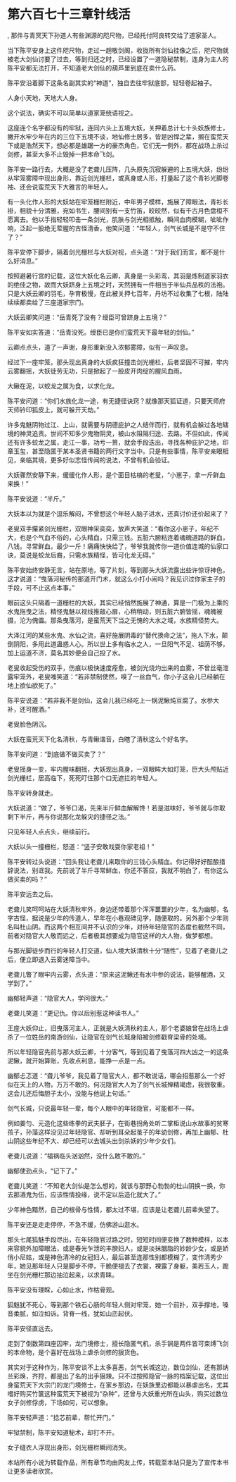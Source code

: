 # 第六百七十三章针线活
,  那件与青冥天下孙道人有些渊源的咫尺物，已经托付阿良转交给了道家圣人。
   当下陈平安身上这件咫尺物，走过一趟敬剑阁，收拢所有剑仙挂像之后，咫尺物就被老大剑仙讨要了过去，等到归还之时，已经设置了一道隐秘禁制，连身为主人的陈平安都无法打开，不知道老大剑仙的葫芦里到底在卖什么药。
   陈平安沿着脚下这条名副其实的“神道”，独自去往牢狱底部，轻轻卷起袖子。
   人身小天地，天地大人身。
   这个说法，确实不可以简单以道家笼统语视之。
   这座连个名字都没有的牢狱，连同六头上五境大妖，关押着总计七十头妖族修士，撇开水牢少年在内的三位下五境不谈，地仙修士居多，皆是凶悍之辈，搁在蛮荒天下或是浩然天下，想必都是雄踞一方的豪杰角色，它们无一例外，都在战场上杀过剑修，甚至大多不止毁掉一把本命飞剑。
   陈平安一路行去，大概是没了老聋儿压阵，几头原先沉寂躲避的上五境大妖，纷纷从牢笼雾障中现出身形，靠近剑光栅栏，或真身或人形，打量起了这个青衫光脚卷袖、还会说蛮荒天下大雅言的年轻人。
   有一头化作人形的大妖站在牢笼栅栏附近，中年男子模样，施展了障眼法，青衫长褂，相貌十分清雅，宛如书生，腰间别有一支竹笛，皎皎然，似有千古月色盘桓不愿离去。他以手指轻轻叩击一条剑光，肌肤与剑光相抵触，瞬间血肉模糊，呲呲作响，泛起一股绝无荤腥的古怪清香，他笑问道：“年轻人，剑气长城是不是守不住了？”
   陈平安停下脚步，隔着剑光栅栏与大妖对视，点头道：“对于我们而言，都不是什么好消息。”
   按照避暑行宫的记载，这位大妖化名云卿，真身是一头彩鸾，其羽是炼制道家羽衣的绝佳之物，故而大妖跻身上五境之时，天然拥有一件相当于半仙兵品秩的法袍。只是大妖云卿的羽毛，孕育极慢，在此被关押七百年，丹坊不过收集了七根，陆陆续续都卖给了三座道家宗门。
   大妖云卿笑问道：“岳青死了没有？绶臣可曾跻身上五境？”
   陈平安如实答道：“岳青没死。绶臣已是你们蛮荒天下最年轻的剑仙。”
   云卿点点头，道了一声谢，身形重新没入浓郁雾障，似有一声叹息。
   经过下一座牢笼，那头现出真身的大妖疯狂撞击剑光栅栏，后者坚固不可摧，牢内云雾翻摇，大妖徒劳无功，只是掀起了一股皮开肉绽的腥风血雨。
   大鳅在泥，以蛟龙之属为食，以求化龙。
   陈平安问道：“你们水族化龙一途，有无捷径诀窍？就像那天狐证道，只要天师府天师钤印狐皮上，就可躲开天劫。”
   许多鬼魅阴物过江、上山，就需要与阴德庇护之人结伴而行，就有机会躲过各地辖境的神灵追责。世间不知多少鬼物阴灵，被山水阻隔归途、去路。不但如此，传闻还有许多蛟龙之属，走江一事，功亏一篑，就会手段迭出，寻找各种庇护之地，印章玉玺，甚至隐匿于某本圣贤书籍的两行文字当中。只是有些事情，陈平安亲眼相见，亲临其境，更多好似志怪传闻的说法，不曾有机会验证。
   大妖骤然安静下来，缓缓化作人形，是个面目枯槁的老叟，“小崽子，拿一斤鲜血来换！”
   陈平安说道：“半斤。”
   大妖本以为就是个逗乐解闷，不曾想这个年轻人脑子进水，还真讨价还价起来了？
   老叟双手攥紧剑光栅栏，双眼神采奕奕，放声大笑道：“看你这小崽子，年纪不大，也是个气血不俗的，心头精血，只需三钱。五脏六腑粘连着魂魄道路的鲜血，八钱。寻常鲜血，最少一斤！痛痛快快给了，爷爷我就传你一道价值连城的仙家口诀，莫说是蛟龙后裔，只需水族精怪，皆可化龙无碍。”
   陈平安始终安静无言，站在原地，等了片刻，等到那头大妖流露出些许惊讶神色，这才说道：“曳落河秘传的那道开门术，就这么小打小闹吗？我见识过你家主子的手段，可不止这点本事。”
   眼前这头只隔着一道栅栏的大妖，其实已经悄然施展了神通，算是一门极为上乘的水鬼拖曳之法，精怪鬼魅以视线推敲心扉，心稍稍动，则五脏六腑皆摇，魂魄被摄，沦为傀儡。那条曳落河，是蛮荒天下当之无愧的大水之域，水族精怪势大。
   大泽江河的某些水鬼、水仙之流，喜好施展阴毒的“替代换命之法”，拖人下水，颠倒阴阳，多用此道蛊惑人心。所以世上多有临水之人，一旦阳气不足、祖荫不够，加上运道不济，莫名其妙便会自己投了水。
   老叟收起受伤的双手，伤痕以极快速度痊愈，被剑光烧灼出来的血雾，不曾丝毫泄露牢笼外，老叟嗤笑道：“若非禁制使然，嗅了一丝血气，你小子这会儿已经躺在地上欲仙欲死了。”
   陈平安说道：“若非我不是剑仙，这会儿我已经吃上一锅泥鳅炖豆腐了。水参大补，还可醒酒。”
   老叟脸色阴沉。
   大妖在蛮荒天下化名清秋，与青鳅谐音，白瞎了清秋这么个好名字。
   陈平安问道：“到底做不做买卖了？”
   老叟摇身一变，牢内腥味翻摇，大妖现出真身，一双眼眸大如灯笼，巨大头颅贴近剑光栅栏，居高临下，死死盯住那个口无遮拦的年轻人。
   陈平安转身就走。
   大妖说道：“做了，爷爷口渴，先来半斤鲜血解解馋！若是滋味好，爷爷就与你取剩下半斤，再与你说那化龙躲灾的捷径之法。”
   只见年轻人点点头，继续前行。
   大妖以头一撞栅栏，怒道：“竖子安敢戏耍你家老祖！”
   陈平安转过头说道：“回头我让老聋儿来取你的三钱心头精血。你记得好好酝酿措辞说法，别诓我。先前说了半斤寻常鲜血，你还不答应，我就不明白了，有你这么做买卖的吗？”
   陈平安远去之后。
   老聋儿笑呵呵站在大妖清秋牢外，身边还带着那个浑浑噩噩的少年，名为幽郁，名字古怪，据说是少年的传道人，早年在小巷观碑见字，随便取的。另外那个少年则名叫杜山阴。而这两个相互间并不认识的少年，对待年轻隐官的态度也截然不同，前者对隐官大人敬而远之，后者极其想要成为隐官这样的大人物，做梦都想。
   与那光脚徒步而行的年轻人打交道，仙人境大妖清秋十分“随性”，见着了老聋儿之后，便立即退入云雾迷障当中。
   老聋儿瞥了眼牢内云雾，点头道：“原来这泥鳅还有水中参的说法，能够醒酒，又学到了。”
   幽郁轻声道：“隐官大人，学问很大。”
   老聋儿笑道：“更记仇。你以后别惹这种读书人。”
   王座大妖仰止，旧曳落河主人，正就是大妖清秋的主人，那个老婆娘曾在战场上虐杀了一位姓岳的南游剑仙，让隐官在剑气长城身陷被剑修戳脊梁骨的处境。
   所以年轻隐官先前与那大妖云卿，十分客气，等到见着了曳落河四大凶之一的这条泥鳅，就开始算账，先收点利息，能挣一点是一点。
   幽郁忐忑道：“聋儿爷爷，我见着了隐官大人，都不敢说话，哪会招惹那么一个好似在天上的人物，万万不敢的。何况隐官大人为了剑气长城殚精竭虑，我很敬重。这会儿还后悔胆子太小，没能与他说上句话。”
   剑气长城，只说最年轻一辈，每个人眼中的年轻隐官，可能都不一样。
   例如姜匀、元造化这些练拳的武夫胚子，在街巷拐角处听二掌柜说山水故事的贫寒孩子，孙藻这样没见过年轻隐官、却听到耳朵起茧子的年幼剑修，再加上幽郁、杜山阴这些年纪不大、却已经可以去城头出剑杀妖的少年少女们。
   老聋儿说道：“福祸临头汹汹然，没什么敢不敢的。”
   幽郁使劲点头，“记下了。”
   老聋儿笑道：“不知老大剑仙是怎么想的，就该与那野心勃勃的杜山阴换一换，你去那酒鬼为伍，应该性情投缘，说不定以后造化就大了。”
   少年神色黯然，自己的根骨与性情，都太过不堪，应该是让老聋儿前辈失望了。
   陈平安还是走走停停，不急不缓，仿佛游山逛水。
   那头七尾狐魅手段尽出，在年轻隐官过路之时，短短时间便变换了数种模样，以本来容貌外加障眼法，或是春光乍泄的丰腴妇人，或是淡抹胭脂的妙龄少女，或是娇俏小尼姑，或是神色清冷的女冠妇人，最后甚至连那性别都模糊了，变作清秀少年，她见那年轻人只是脚步不停，干脆便褪去了衣裳，裸露了身躯，美若玉人，跪坐在剑光栅栏那边抽泣起来，以求青睐。
   陈平安没有理睬，心如止水，作枯骨观。
   狐魅犹不死心，等到那个铁石心肠的年轻人侧对牢笼，她一个前扑，双手撑地，嗓音柔腻，如泣如诉。背脊一线，犹如山峦起伏。
   陈平安径直远去。
   走到了倒数第四座囚牢，龙门境修士，擅长隐匿气机，杀手锏是两件皆可束缚飞剑的本命物，是个喜好在战场上虐杀剑修的狠货色。
   其实对于这种作为，陈平安谈不上太多喜恶，剑气长城这边，数位剑仙，还有那纳兰彩焕，齐狩，都是出了名的出手狠辣。只不过按照隐官一脉的档案记载，这位出身蛮荒天下大宗门的龙门境修士，在家乡那边，在妖族里边都能以暴虐出名，尤其嗜好购买竹箧这种蛮荒天下被视为“杂种”，还曾与大妖重光所在山头，购买过数位女子剑修俘虏，下场如何，可以想象。
   陈平安轻声道：“捻芯前辈，帮忙开门。”
   牢狱禁制，陈平安知道秘术，却打不开。
   女子缝衣人浮现出身形，剑光栅栏瞬间消失。
  本站所有小说为转载作品，所有章节均由网友上传，转载至本站只是为了宣传本书让更多读者欣赏。